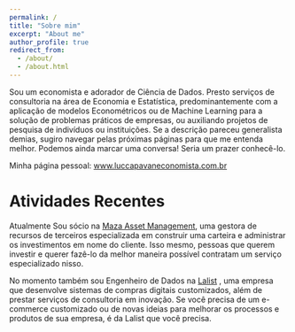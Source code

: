 ```yaml
---
permalink: /
title: "Sobre mim"
excerpt: "About me"
author_profile: true
redirect_from: 
  - /about/
  - /about.html
---
```


Sou um economista e adorador de Ciência de Dados. Presto serviços de consultoria na área de Economia e Estatística, predominantemente com a aplicação de modelos Econométricos ou de Machine Learning para a solução de problemas práticos de empresas, ou auxiliando projetos de pesquisa de indivíduos ou instituições. Se a descrição pareceu generalista demias, sugiro navegar pelas próximas páginas para que me entenda melhor. Podemos ainda marcar uma conversa! Seria um prazer conhecê-lo.

Minha página pessoal: <a href="https://www.luccapavaneconomista.com.br/" target="_blank">www.luccapavaneconomista.com.br</a>

Atividades Recentes
======
Atualmente Sou sócio na <a href="https://mazainvest.com.br/" target="_blank">Maza Asset Management</a>, uma gestora de recursos de terceiros especializada em construir uma carteira e administrar os investimentos em nome do cliente. Isso mesmo, pessoas que querem investir e querer fazê-lo da melhor maneira possível contratam um serviço especializado nisso.

No momento também sou Engenheiro de Dados na <a href="https://lalist.com.br/" target="_blank">Lalist</a> , uma empresa que desenvolve sistemas de compras digitais customizados, além de prestar serviços de consultoria em inovação. Se você precisa de um e-commerce customizado ou de novas ideias para melhorar os processos e produtos de sua empresa, é da Lalist que você precisa.
